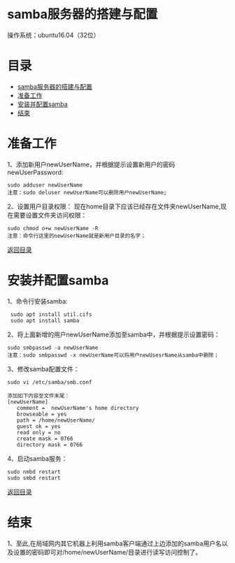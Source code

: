 samba服务器的搭建与配置
====

操作系统：ubuntu16.04（32位）

目录
=================

* [samba服务器的搭建与配置](#samba服务器的搭建与配置)
* [准备工作](#准备工作)
* [安装并配置samba](#安装并配置samba)
* [结束](#结束)


准备工作
========

1、添加新用户newUserName，并根据提示设置新用户的密码newUserPassword:
```
sudo adduser newUserName
注意：sudo deluser newUserName可以删除用户newUserName;
```
2、设置用户目录权限：
现在home目录下应该已经存在文件夹newUserName,现在需要设置文件夹访问权限：
```
sudo chmod o+w newUserName -R
注意：命令行这里的newUserName就是新用户目录的名字；
```

[返回目录](#目录)

安装并配置samba
=================

1、命令行安装samba:
```
 sudo apt install util.cifs
 sudo apt install samba
```
2、将上面新增的用户newUserName添加至samba中，并根据提示设置密码：
```
sudo smbpasswd -a newUserName
注意：sudo smbpasswd -x newUserName可以将用户newUsesrName从samba中删除；
```
3、修改samba配置文件：
```
sudo vi /etc/samba/smb.conf

添加如下内容至文件末尾：
[newUserName]
   comment =  newUserName's home directory
   browseable = yes
   path = /home/newUserName/
   guest ok = yes
   read only = no
   create mask = 0766
   directory mask = 0766
```

4、启动samba服务：
```
sudo nmbd restart
sudo smbd restart
```
[返回目录](#目录)

结束
====
1、至此,在局域网内其它机器上利用samba客户端通过上边添加的samba用户名以及设置的密码即可对/home/newUserName/目录进行读写访问控制了。
